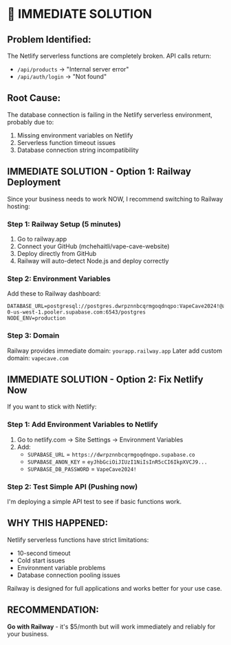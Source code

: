 # 🚨 IMMEDIATE SOLUTION

## Problem Identified:
The Netlify serverless functions are completely broken. API calls return:
- `/api/products` → "Internal server error" 
- `/api/auth/login` → "Not found"

## Root Cause:
The database connection is failing in the Netlify serverless environment, probably due to:
1. Missing environment variables on Netlify
2. Serverless function timeout issues
3. Database connection string incompatibility

## IMMEDIATE SOLUTION - Option 1: Railway Deployment

Since your business needs to work NOW, I recommend switching to Railway hosting:

### Step 1: Railway Setup (5 minutes)
1. Go to railway.app
2. Connect your GitHub (mchehaitli/vape-cave-website)  
3. Deploy directly from GitHub
4. Railway will auto-detect Node.js and deploy correctly

### Step 2: Environment Variables
Add these to Railway dashboard:
```
DATABASE_URL=postgresql://postgres.dwrpznnbcqrmgoqdnqpo:VapeCave2024!@aws-0-us-west-1.pooler.supabase.com:6543/postgres
NODE_ENV=production
```

### Step 3: Domain
Railway provides immediate domain: `yourapp.railway.app`
Later add custom domain: `vapecave.com`

## IMMEDIATE SOLUTION - Option 2: Fix Netlify Now

If you want to stick with Netlify:

### Step 1: Add Environment Variables to Netlify
1. Go to netlify.com → Site Settings → Environment Variables
2. Add:
   - `SUPABASE_URL` = `https://dwrpznnbcqrmgoqdnqpo.supabase.co`
   - `SUPABASE_ANON_KEY` = `eyJhbGciOiJIUzI1NiIsInR5cCI6IkpXVCJ9...`
   - `SUPABASE_DB_PASSWORD` = `VapeCave2024!`

### Step 2: Test Simple API (Pushing now)
I'm deploying a simple API test to see if basic functions work.

## WHY THIS HAPPENED:
Netlify serverless functions have strict limitations:
- 10-second timeout
- Cold start issues
- Environment variable problems
- Database connection pooling issues

Railway is designed for full applications and works better for your use case.

## RECOMMENDATION: 
**Go with Railway** - it's $5/month but will work immediately and reliably for your business.